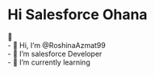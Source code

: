 <h1>Hi Salesforce Ohana</h1>👋</br>
- 👋 Hi, I’m @RoshinaAzmat99</br>
- 👀 I’m salesforce Developer</br>
- 🌱 I’m currently learning
